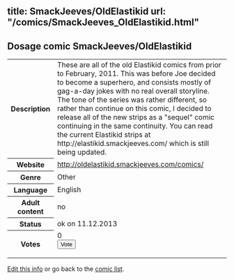 title: SmackJeeves/OldElastikid
url: "/comics/SmackJeeves_OldElastikid.html"
---
Dosage comic SmackJeeves/OldElastikid
-----------------------------------------

<p id="msg"></p>
<script type="text/javascript">
if (window.location.search === '?edit_info_mail=sent_ok') {
  var elem = document.getElementById("msg");
  elem.innerHTML = 'Edited information sucessfully sent for review, which is usually done daily. Thanks!';
  elem.className = 'ok';
}
</script>
<table class="comicinfo">
<tr>
<th>Description</th><td>These are all of the old Elastikid comics from prior to February, 2011. This was before Joe decided to become a superhero, and consists mostly of gag-a-day jokes with no real overall storyline. The tone of the series was rather different, so rather than continue on this comic, I decided to release all of the new strips as a &quot;sequel&quot; comic continuing in the same continuity. You can read the current Elastikid strips at http://elastikid.smackjeeves.com/ which is still being updated.</td>
</tr>
<tr>
<th>Website</th><td><a href="http://oldelastikid.smackjeeves.com/comics/">http://oldelastikid.smackjeeves.com/comics/</a></td>
</tr>
<tr>
<th>Genre</th><td>Other</td>
</tr>
<tr>
<th>Language</th><td>English</td>
</tr>
<tr>
<th>Adult content</th><td>no</td>
</tr>
<tr>
<th>Status</th><td>ok on 11.12.2013</td>
</tr>
<tr>
<th>Votes</th><td>0
<form action="http://gaecounter.appspot.com/count/" method="POST">
<input name="name" type="hidden" value="SmackJeeves_OldElastikid"/>
<input name="uid" type="hidden" id="voteuid" value=""/>
<input type="submit" value="Vote"/>
</form>
</td>
</tr>
</table>
<script type="text/javascript">
var ua = navigator.userAgent;
document.getElementById("voteuid").value = ua.replace(/[^a-zA-Z0-9\._:]/g , "_");;
</script>

[Edit this info](SmackJeeves_OldElastikid_edit.html) or go back to the [comic list](../comic-index.html).
